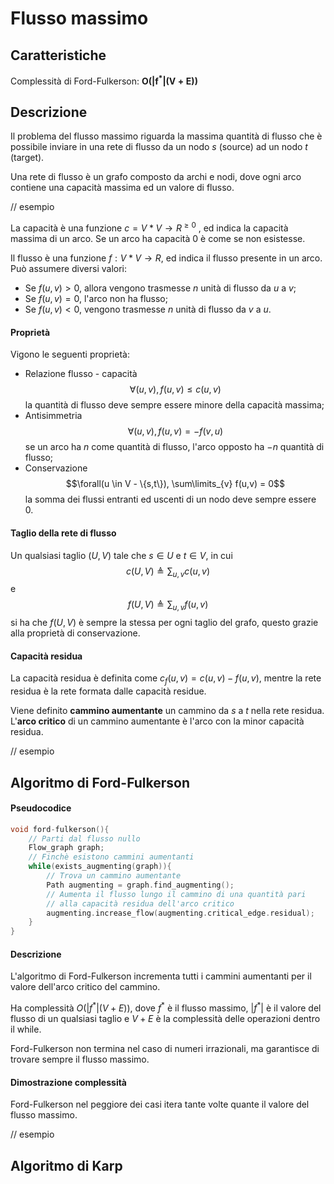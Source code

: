 # Flusso massimo
## Caratteristiche
Complessità di Ford-Fulkerson: $\boldsymbol{O(|f^*|(V+E))}$

## Descrizione
Il problema del flusso massimo riguarda la massima quantità di flusso che è possibile inviare in una rete di flusso da un nodo $s$ (source) ad un nodo $t$ (target).

Una rete di flusso è un grafo composto da archi e nodi, dove ogni arco contiene una capacità massima ed un valore di flusso.

// esempio

La capacità è una funzione $c = V*V \to R^{\ge 0}$ , ed indica la capacità massima di un arco. Se un arco ha capacità $0$ è come se non esistesse.

Il flusso è una funzione $f: V*V \to R$, ed indica il flusso presente in un arco. Può assumere diversi valori:
- Se $f(u,v) \gt 0$, allora vengono trasmesse $n$ unità di flusso da $u$ a $v$;
- Se $f(u,v) = 0$, l'arco non ha flusso;
- Se $f(u,v) \lt 0$, vengono trasmesse $n$ unità di flusso da $v$ a $u$. 

#### Proprietà
Vigono le seguenti proprietà:
- Relazione flusso - capacità$$\forall (u,v), f(u,v) \le c(u,v)$$la quantità di flusso deve sempre essere minore della capacità massima;
- Antisimmetria$$\forall (u,v), f(u,v) = -f(v,u)$$se un arco ha $n$ come quantità di flusso, l'arco opposto ha $-n$ quantità di flusso;
- Conservazione$$\forall(u \in V - \{s,t\}), \sum\limits_{v} f(u,v) = 0$$la somma dei flussi entranti ed uscenti di un nodo deve sempre essere $0$.

#### Taglio della rete di flusso
Un qualsiasi taglio $(U,V)$ tale che $s \in U$ e $t \in V$, in cui $$c(U,V) \triangleq \sum_{u,v} c(u,v)$$ e$$f(U,V) \triangleq \sum_{u,v} f(u,v)$$
si ha che $f(U,V)$ è sempre la stessa per ogni taglio del grafo, questo grazie alla proprietà di conservazione.

#### Capacità residua
La capacità residua è definita come $c_f(u,v) = c(u,v)-f(u,v)$, mentre la rete residua è la rete formata dalle capacità residue.

Viene definito **cammino aumentante** un cammino da $s$ a $t$ nella rete residua.
L'**arco critico** di un cammino aumentante è l'arco con la minor capacità residua.

// esempio

## Algoritmo di Ford-Fulkerson
#### Pseudocodice
````c
void ford-fulkerson(){
	// Parti dal flusso nullo
	Flow_graph graph;
	// Finchè esistono cammini aumentanti
	while(exists_augmenting(graph)){
		// Trova un cammino aumentante
		Path augmenting = graph.find_augmenting();
		// Aumenta il flusso lungo il cammino di una quantità pari 
		// alla capacità residua dell'arco critico
		augmenting.increase_flow(augmenting.critical_edge.residual);
	}
}
````

#### Descrizione
L'algoritmo di Ford-Fulkerson incrementa tutti i cammini aumentanti per il valore dell'arco critico del cammino.

Ha complessità $O(|f^*|(V+E))$, dove $f^*$ è il flusso massimo, $|f^*|$ è il valore del flusso di un qualsiasi taglio e $V+E$ è la complessità delle operazioni dentro il while.

Ford-Fulkerson non termina nel caso di numeri irrazionali, ma garantisce di trovare sempre il flusso massimo.

#### Dimostrazione complessità
Ford-Fulkerson nel peggiore dei casi itera tante volte quante il valore del flusso massimo.

// esempio

## Algoritmo di Karp
